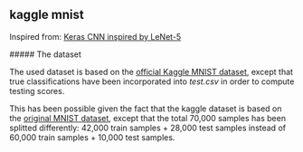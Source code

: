 ## kaggle mnist

Inspired from:
[Keras CNN inspired by LeNet-5](http://www.kaggle.com/ftence/digit-recognizer/keras-cnn-inspired-by-lenet-5)

##### The dataset

The used dataset is based on the [official Kaggle MNIST dataset](https://www.kaggle.com/c/digit-recognizer/data), except that true classifications have been incorporated into *test.csv* in order to compute testing scores.

This has been possible given the fact that the kaggle dataset is based on the [original MNIST dataset](http://yann.lecun.com/exdb/mnist), except that the total 70,000 samples has been splitted differently: 42,000 train samples + 28,000 test samples instead of 60,000 train samples + 10,000 test samples.
